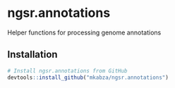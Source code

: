 # ngsr.annotations

Helper functions for processing genome annotations

## Installation

```r
# Install ngsr.annotations from GitHub
devtools::install_github("mkabza/ngsr.annotations")
```

